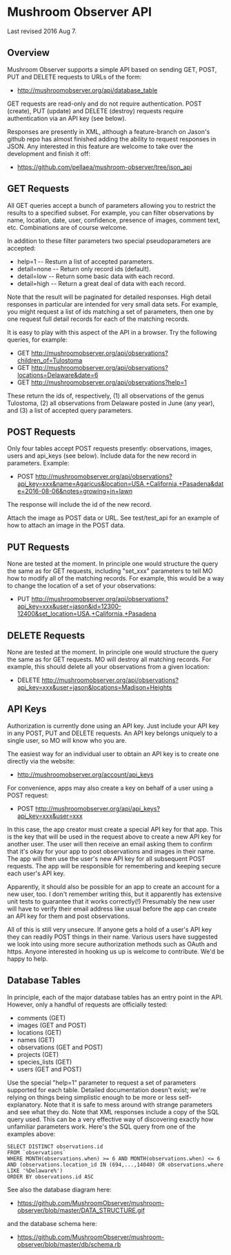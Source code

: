 Mushroom Observer API
=====================

Last revised 2016 Aug 7.

Overview
--------

Mushroom Observer supports a simple API based on sending GET, POST, PUT and
DELETE requests to URLs of the form: 

* http://mushroomobserver.org/api/database_table

GET requests are read-only and do not require authentication.  POST (create),
PUT (update) and DELETE (destroy) requests require authentication via an API
key (see below). 

Responses are presently in XML, although a feature-branch on Jason's github
repo has almost finished adding the ability to request responses in JSON.  Any
interested in this feature are welcome to take over the development and finish
it off: 

* https://github.com/pellaea/mushroom-observer/tree/json_api


GET Requests
------------

All GET queries accept a bunch of parameters allowing you to restrict the
results to a specified subset.  For example, you can filter observations by
name, location, date, user, confidence, presence of images, comment text, etc.
Combinations are of course welcome. 

In addition to these filter parameters two special pseudoparameters are
accepted: 

* help=1 -- Resturn a list of accepted parameters.
* detail=none -- Return only record ids (default).
* detail=low -- Return some basic data with each record.
* detail=high -- Return a great deal of data with each record.

Note that the result will be paginated for detailed responses.  High detail
responses in particular are intended for very small data sets.  For example,
you might request a list of ids matching a set of parameters, then one by one
request full detail records for each of the matching records. 

It is easy to play with this aspect of the API in a browser.  Try the following
queries, for example: 

* GET http://mushroomobserver.org/api/observations?children_of=Tulostoma
* GET http://mushroomobserver.org/api/observations?locations=Delaware&date=6
* GET http://mushroomobserver.org/api/observations?help=1

These return the ids of, respectively, (1) all observations of the genus
Tulostoma, (2) all observations from Delaware posted in June (any year), and
(3) a list of accepted query parameters. 


POST Requests
-------------

Only four tables accept POST requests presently: observations, images, users
and api_keys (see below).  Include data for the new record in parameters.
Example: 

* POST http://mushroomobserver.org/api/observations?api_key=xxx&name=Agaricus&location=USA,+California,+Pasadena&date=2016-08-06&notes=growing+in+lawn

The response will include the id of the new record.

Attach the image as POST data or URL.  See test/test_api for an example of how
to attach an image in the POST data. 


PUT Requests
------------

None are tested at the moment.  In principle one would structure the query the
same as for GET requests, including "set_xxx" parameters to tell MO how to
modify all of the matching records.  For example, this would be a way to change
the location of a set of your observations: 

* PUT http://mushroomobserver.org/api/observations?api_key=xxx&user=jason&id=12300-12400&set_location=USA,+California,+Pasadena


DELETE Requests
---------------

None are tested at the moment.  In principle one would structure the query the
same as for GET requests.  MO will destroy all matching records.  For example,
this should delete all your observations from a given location: 

* DELETE http://mushroomobserver.org/api/observations?api_key=xxx&user=jason&locations=Madison+Heights


API Keys
-------------

Authorization is currently done using an API key.  Just include your API key in
any POST, PUT and DELETE requests.  An API key belongs uniquely to a single
user, so MO will know who you are. 

The easiest way for an individual user to obtain an API key is to create one
directly via the website: 

* http://mushroomobserver.org/account/api_keys

For convenience, apps may also create a key on behalf of a user using a POST
request: 

* POST http://mushroomobserver.org/api/api_keys?api_key=xxx&user=xxx

In this case, the app creator must create a special API key for that app.  This
is the key that will be used in the request above to create a new API key for
another user.  The user will then receive an email asking them to confirm that
it's okay for your app to post observations and images in their name.  The app
will then use the user's new API key for all subsequent POST requests.  The app
will be responsible for remembering and keeping secure each user's API key. 

Apparently, it should also be possible for an app to create an account for a
new user, too.  I don't remember writing this, but it apparently has extensive
unit tests to guarantee that it works correctly(!)  Presumably the new user
will have to verify their email address like usual before the app can create an
API key for them and post observations. 

All of this is still very unsecure.  If anyone gets a hold of a user's API key
they can readily POST things in their name.  Various users have suggested we
look into using more secure authorization methods such as OAuth and https.
Anyone interested in hooking us up is welcome to contribute.  We'd be happy to
help. 


Database Tables
---------------

In principle, each of the major database tables has an entry point in the API.
However, only a handful of requests are officially tested: 

* comments (GET)
* images (GET and POST)
* locations (GET)
* names (GET)
* observations (GET and POST)
* projects (GET)
* species_lists (GET)
* users (GET and POST)

Use the special "help=1" parameter to request a set of parameters supported for
each table.  Detailed documentation doesn't exist; we're relying on things
being simplistic enough to be more or less self-explanatory.  Note that it is
safe to mess around with strange parameters and see what they do.  Note that
XML responses include a copy of the SQL query used.  This can be a very
effective way of discovering exactly how unfamiliar parameters work.  Here's
the SQL query from one of the examples above:

    SELECT DISTINCT observations.id
    FROM `observations` 
    WHERE MONTH(observations.when) >= 6 AND MONTH(observations.when) <= 6
    AND (observations.location_id IN (694,...,14040) OR observations.where LIKE '%Delaware%')
    ORDER BY observations.id ASC

See also the database diagram here:

* https://github.com/MushroomObserver/mushroom-observer/blob/master/DATA_STRUCTURE.gif

and the database schema here:

* https://github.com/MushroomObserver/mushroom-observer/blob/master/db/schema.rb
